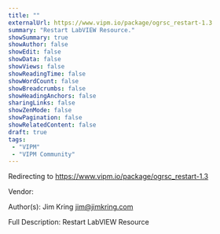 ```yaml
---
title: ""
externalUrl: https://www.vipm.io/package/ogrsc_restart-1.3
summary: "Restart LabVIEW Resource."
showSummary: true
showAuthor: false
showEdit: false
showData: false
showViews: false
showReadingTime: false
showWordCount: false
showBreadcrumbs: false
showHeadingAnchors: false
sharingLinks: false
showZenMode: false
showPagination: false
showRelatedContent: false
draft: true
tags:
 - "VIPM"
 - "VIPM Community"
---
```


Redirecting to https://www.vipm.io/package/ogrsc_restart-1.3

Vendor: 

Author(s): Jim Kring <jim@jimkring.com>
 
Full Description:
Restart LabVIEW Resource